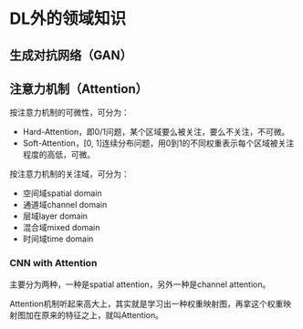 # DL外的领域知识


## 生成对抗网络（GAN）




## 注意力机制（Attention）

按注意力机制的可微性，可分为：
- Hard-Attention，即0/1问题，某个区域要么被关注，要么不关注，不可微。
- Soft-Attention，[0, 1]连续分布问题，用0到1的不同权重表示每个区域被关注程度的高低，可微。


按注意力机制的关注域，可分为：
- 空间域spatial domain
- 通道域channel domain
- 层域layer domain
- 混合域mixed domain
- 时间域time domain

### CNN with Attention

主要分为两种，一种是spatial attention，另外一种是channel attention。


Attention机制听起来高大上，其实就是学习出一种权重映射图，再拿这个权重映射图加在原来的特征之上，就叫Attention。









